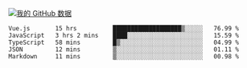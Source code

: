 [![我的 GitHub 数据](https://github-readme-stats.vercel.app/api?username=unbrain&?theme=dark)]()

<!--START_SECTION:waka-->
```text
Vue.js       15 hrs          ███████████████████▒░░░░░   76.99 % 
JavaScript   3 hrs 2 mins    ████░░░░░░░░░░░░░░░░░░░░░   15.59 % 
TypeScript   58 mins         █▒░░░░░░░░░░░░░░░░░░░░░░░   04.99 % 
JSON         12 mins         ▒░░░░░░░░░░░░░░░░░░░░░░░░   01.11 % 
Markdown     11 mins         ▒░░░░░░░░░░░░░░░░░░░░░░░░   00.98 % 
```
<!--END_SECTION:waka-->
